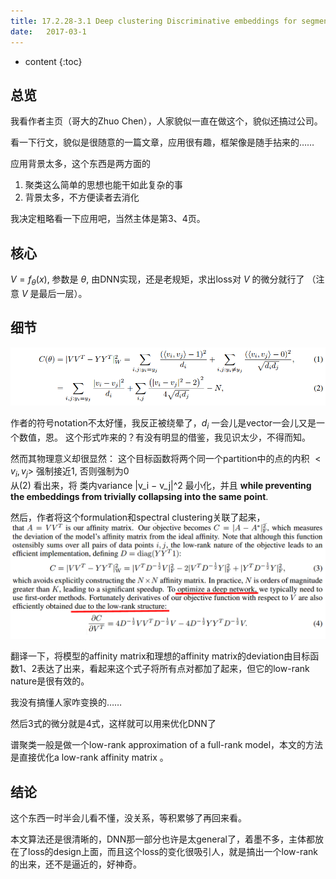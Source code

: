 ```yaml
--- 
title: 17.2.28-3.1 Deep clustering Discriminative embeddings for segmentation and separation
date:   2017-03-1
---
```



* content
{:toc}

##  总览
我看作者主页（哥大的Zhuo Chen），人家貌似一直在做这个，貌似还搞过公司。

看一下行文，貌似是很随意的一篇文章，应用很有趣，框架像是随手拈来的……

应用背景太多，这个东西是两方面的
1. 聚类这么简单的思想也能干如此复杂的事
2. 背景太多，不方便读者去消化

我决定粗略看一下应用吧，当然主体是第3、4页。

## 核心
$V = f_θ(x)$, 参数是 $\theta$, 由DNN实现，还是老规矩，求出loss对 $V$ 的微分就行了 （注意 $V$ 是最后一层）。

## 细节
![](DeepclusteringDiscriminativeembeddings/公式1.png)

作者的符号notation不太好懂，我反正被绕晕了，$d_i$ 一会儿是vector一会儿又是一个数值，恩。
这个形式咋来的？有没有明显的借鉴，我见识太少，不得而知。

然而其物理意义却很显然：
这个目标函数将两个同一个partition中的点的内积 $<v_i , v_j>$ 强制接近1, 否则强制为0  
从(2) 看出来，将 类内variance |v_i − v_j|^2 最小化，并且 __while preventing the embeddings from trivially collapsing into the same point__.

然后，作者将这个formulation和spectral clustering关联了起来，
![](DeepclusteringDiscriminativeembeddings/公式34.png)

翻译一下，将模型的affinity matrix和理想的affinity matrix的deviation由目标函数1、2表达了出来，看起来这个式子将所有点对都加了起来，但它的low-rank nature是很有效的。

我没有搞懂人家咋变换的……

然后3式的微分就是4式，这样就可以用来优化DNN了

谱聚类一般是做一个low-rank approximation of a full-rank model，本文的方法是直接优化a low-rank affinity matrix 。

## 结论
这个东西一时半会儿看不懂，没关系，等积累够了再回来看。

本文算法还是很清晰的，DNN那一部分也许是太general了，着墨不多，主体都放在了loss的design上面，而且这个loss的变化很吸引人，就是搞出一个low-rank的出来，还不是逼近的，好神奇。